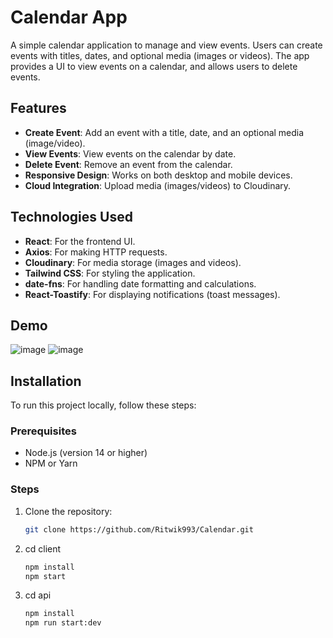 # Calendar App

A simple calendar application to manage and view events. Users can create events with titles, dates, and optional media (images or videos). The app provides a UI to view events on a calendar, and allows users to delete events.

## Features

- **Create Event**: Add an event with a title, date, and an optional media (image/video).
- **View Events**: View events on the calendar by date.
- **Delete Event**: Remove an event from the calendar.
- **Responsive Design**: Works on both desktop and mobile devices.
- **Cloud Integration**: Upload media (images/videos) to Cloudinary.

## Technologies Used

- **React**: For the frontend UI.
- **Axios**: For making HTTP requests.
- **Cloudinary**: For media storage (images and videos).
- **Tailwind CSS**: For styling the application.
- **date-fns**: For handling date formatting and calculations.
- **React-Toastify**: For displaying notifications (toast messages).

## Demo
![image](https://github.com/user-attachments/assets/12750f67-9385-4cdb-89bd-9a9a4ad1656d)
![image](https://github.com/user-attachments/assets/89e0b3bd-0298-43fc-ba8b-f8baab13a6a5)




## Installation

To run this project locally, follow these steps:

### Prerequisites

- Node.js (version 14 or higher)
- NPM or Yarn

### Steps

1. Clone the repository:

   ```bash
   git clone https://github.com/Ritwik993/Calendar.git
2. cd client

   ```bash
   npm install
   npm start
3. cd api

   ```bash
   npm install
   npm run start:dev
